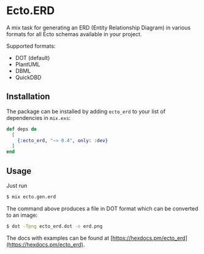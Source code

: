 # Ecto.ERD
A mix task for generating an ERD (Entity Relationship Diagram) in various formats for all Ecto schemas available in your project.

Supported formats:
* DOT (default)
* PlantUML
* DBML
* QuickDBD

## Installation

The package can be installed by adding `ecto_erd` to your list of dependencies in `mix.exs`:

```elixir
def deps do
  [
    {:ecto_erd, "~> 0.4", only: :dev}
  ]
end
```
## Usage

Just run
```sh
$ mix ecto.gen.erd
```

The command above produces a file in DOT format which can be converted to an image:
```sh
$ dot -Tpng ecto_erd.dot -o erd.png
```

The docs with examples can be found at [https://hexdocs.pm/ecto_erd](https://hexdocs.pm/ecto_erd).
